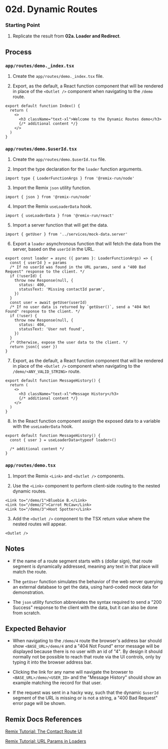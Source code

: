 # 02d. Dynamic Routes

### Starting Point

1. Replicate the result from **02a. Loader and Redirect**.

## Process

### `app/routes/demo._index.tsx`

1. Create the `app/routes/demo._index.tsx` file.

2. Export, as the default, a React function component that will be rendered in place of the `<Outlet />` component when navigating to the `/demo` route.

```tsx
export default function Index() {
  return (
    <>
      <h3 className="text-xl">Welcome to the Dynamic Routes demo</h3>
      {/* additional content */}
    </>
  )
}
```

### `app/routes/demo.$userId.tsx`

1. Create the `app/routes/demo.$userId.tsx` file.

2. Import the type declaration for the `loader` function arguments.

```tsx
import type { LoaderFunctionArgs } from '@remix-run/node'
```

3. Import the Remix `json` utility function.

```tsx
import { json } from '@remix-run/node'
```

4. Import the Remix `useLoaderData` hook.

```tsx
import { useLoaderData } from '@remix-run/react'
```

5. Import a server function that will get the data.

```tsx
import { getUser } from '../services/mock-data.server'
```

6. Export a `loader` asynchronous function that will fetch the data from the server, based on the `userId` in the URL.

```tsx
export const loader = async ({ params }: LoaderFunctionArgs) => {
  const { userId } = params
  /* If no userId was found in the URL params, send a "400 Bad Request" response to the client. */
  if (!userId) {
    throw new Response(null, {
      status: 400,
      statusText: 'Missing contactId param',
    })
  }
  const user = await getUser(userId)
  /* If no user data is returned by `getUser()`, send a "404 Not Found" response to the client. */
  if (!user) {
    throw new Response(null, {
      status: 404,
      statusText: 'User not found',
    })
  }
  /* Otherwise, expose the user data to the client. */
  return json({ user })
}
```

7. Export, as the default, a React function component that will be rendered in place of the `<Outlet />` component when navigating to the `/demo/<ANY_VALID_STRING>` route.

```tsx
export default function MessageHistory() {
  return (
    <>
      <h3 className="text-xl">Message History</h3>
      {/* additional content */}
    </>
  )
}
```

8. In the React function component assign the exposed data to a variable with the `useLoaderData` hook.

```tsx
export default function MessageHistory() {
  const { user } = useLoaderData<typeof loader>()

  /* additional content */
}
```

### `app/routes/demo.tsx`

1. Import the Remix `<Link>` and `<Outlet />` components.

2. Use the `<Link>` component to perform client-side routing to the nested dynamic routes.

```tsx
<Link to="/demo/1">Bluebie B.</Link>
<Link to="/demo/2">Carrot McCaw</Link>
<Link to="/demo/3">Hoot Spotter</Link>
```

3. Add the `<Outlet />` component to the TSX return value where the nested routes will appear.

```tsx
<Outlet />
```

## Notes

- If the name of a route segment starts with `$` (dollar sign), that route segment is dynamically addressed, meaning any text in that place will match the route.

- The `getUser` function simulates the behavior of the web server querying an external database to get the data, using hard-coded mock data for demonstration.

- The `json` utility function abbreviates the syntax required to send a "200 Success" response to the client with the data, but it can also be done from scratch.

## Expected Behavior

- When navigating to the `/demo/4` route the browser's address bar should show `<BASE_URL>/demo/4` and a "404 Not Found" error message will be displayed because there is no user with an id of "4". By design it should normally not be possible to reach that route via the UI controls, only by typing it into the browser address bar.

- Clicking the link for any name will navigate the browser to `<BASE_URL>/demo/<USER_ID>` and the "Message History" should show an example matching the record for that user.

- If the request was sent in a hacky way, such that the dynamic `$userId` segment of the URL is missing or is not a string, a "400 Bad Request" error page will be shown.

## Remix Docs References

[Remix Tutorial: The Contact Route UI](https://remix.run/docs/en/main/start/tutorial#the-contact-route-ui)

[Remix Tutorial: URL Params in Loaders](https://remix.run/docs/en/main/start/tutorial#url-params-in-loaders)
